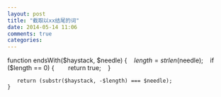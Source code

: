 ```yaml
---
layout: post
title: "截取以xx结尾的词"
date: 2014-05-14 11:06
comments: true
categories: 
---
```


function endsWith($haystack, $needle)
    {
       $length = strlen($needle);
       if ($length == 0) {
           return true;
       }
    
       return (substr($haystack, -$length) === $needle);
    }